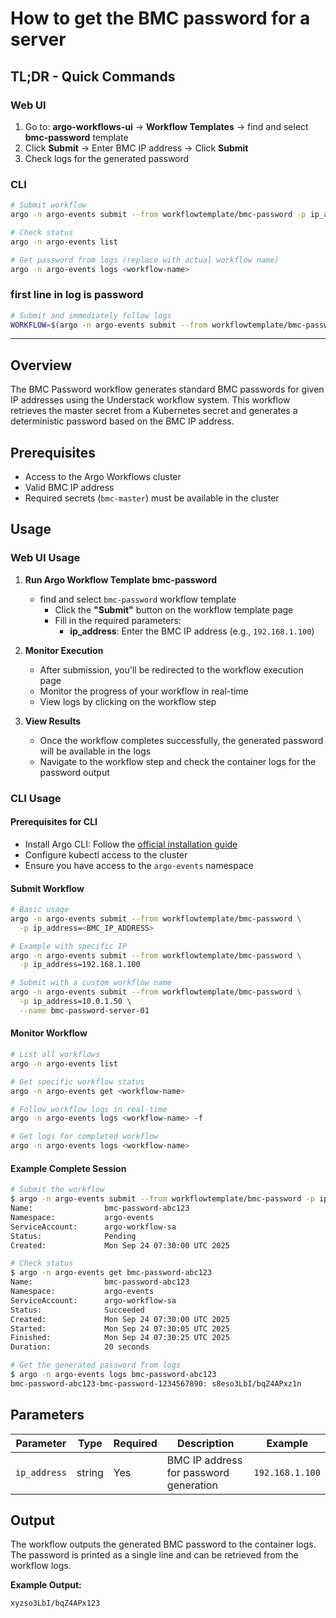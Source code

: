 # How to get the BMC password for a server

## TL;DR - Quick Commands

### Web UI

1. Go to: **argo-workflows-ui** -> **Workflow Templates** -> find and select **bmc-password** template
2. Click **Submit** → Enter BMC IP address → Click **Submit**
3. Check logs for the generated password

### CLI

```bash
# Submit workflow
argo -n argo-events submit --from workflowtemplate/bmc-password -p ip_address=192.168.1.100

# Check status
argo -n argo-events list

# Get password from logs (replace with actual workflow name)
argo -n argo-events logs <workflow-name>
```

### first line in log is password

```bash
# Submit and immediately follow logs
WORKFLOW=$(argo -n argo-events submit --from workflowtemplate/bmc-password -p ip_address=192.168.1.100 -o name) && argo -n argo-events logs $WORKFLOW -f
```

---

## Overview

The BMC Password workflow generates standard BMC passwords for given IP addresses using the Understack workflow system. This workflow retrieves the master secret from a Kubernetes secret and generates a deterministic password based on the BMC IP address.

## Prerequisites

- Access to the Argo Workflows cluster
- Valid BMC IP address
- Required secrets (`bmc-master`) must be available in the cluster

## Usage

### Web UI Usage

1. **Run Argo Workflow Template bmc-password**
    - find and select `bmc-password` workflow template
      - Click the **"Submit"** button on the workflow template page
      - Fill in the required parameters:
          - **ip_address**: Enter the BMC IP address (e.g., `192.168.1.100`)

2. **Monitor Execution**
    - After submission, you'll be redirected to the workflow execution page
    - Monitor the progress of your workflow in real-time
    - View logs by clicking on the workflow step

3. **View Results**
    - Once the workflow completes successfully, the generated password will be available in the logs
    - Navigate to the workflow step and check the container logs for the password output

### CLI Usage

#### Prerequisites for CLI

- Install Argo CLI: Follow the [official installation guide][argo-cli-install]
- Configure kubectl access to the cluster
- Ensure you have access to the `argo-events` namespace

#### Submit Workflow

```bash
# Basic usage
argo -n argo-events submit --from workflowtemplate/bmc-password \
  -p ip_address=<BMC_IP_ADDRESS>

# Example with specific IP
argo -n argo-events submit --from workflowtemplate/bmc-password \
  -p ip_address=192.168.1.100

# Submit with a custom workflow name
argo -n argo-events submit --from workflowtemplate/bmc-password \
  -p ip_address=10.0.1.50 \
  --name bmc-password-server-01
```

#### Monitor Workflow

```bash
# List all workflows
argo -n argo-events list

# Get specific workflow status
argo -n argo-events get <workflow-name>

# Follow workflow logs in real-time
argo -n argo-events logs <workflow-name> -f

# Get logs for completed workflow
argo -n argo-events logs <workflow-name>
```

#### Example Complete Session

```bash
# Submit the workflow
$ argo -n argo-events submit --from workflowtemplate/bmc-password -p ip_address=192.168.1.100
Name:                bmc-password-abc123
Namespace:           argo-events
ServiceAccount:      argo-workflow-sa
Status:              Pending
Created:             Mon Sep 24 07:30:00 UTC 2025

# Check status
$ argo -n argo-events get bmc-password-abc123
Name:                bmc-password-abc123
Namespace:           argo-events
ServiceAccount:      argo-workflow-sa
Status:              Succeeded
Created:             Mon Sep 24 07:30:00 UTC 2025
Started:             Mon Sep 24 07:30:05 UTC 2025
Finished:            Mon Sep 24 07:30:25 UTC 2025
Duration:            20 seconds

# Get the generated password from logs
$ argo -n argo-events logs bmc-password-abc123
bmc-password-abc123-bmc-password-1234567890: s8eso3LbI/bqZ4APxz1n
```

## Parameters

| Parameter | Type | Required | Description | Example |
|-----------|------|----------|-------------|---------|
| `ip_address` | string | Yes | BMC IP address for password generation | `192.168.1.100` |

## Output

The workflow outputs the generated BMC password to the container logs. The password is printed as a single line and can be retrieved from the workflow logs.

**Example Output:**

```text
xyzso3LbI/bqZ4APx123
```

[argo-cli-install]: https://argoproj.github.io/argo-workflows/cli/
